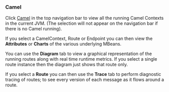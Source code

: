 ### Camel

Click [Camel](#/jmx/attributes?tab=camel) in the top navigation bar to view all the running Camel Contexts in the current JVM. (The selection will not appear on the navigation bar if there is no Camel running).

If you select a CamelContext, Route or Endpoint you can then view the **Attributes** or **Charts** of the  various underlying MBeans.

You can use the **Diagram** tab to view a graphical representation of the running routes along with real time runtime metrics. If you select a single route instance then the diagram just shows that route only.

If you select a **Route** you can then use the **Trace** tab to perform diagnostic tracing of routes; to see every version of each message as it flows around a route.
